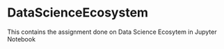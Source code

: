 # DataScienceEcosystem
This contains the assignment done on Data Science Ecosytem in Jupyter Notebook
